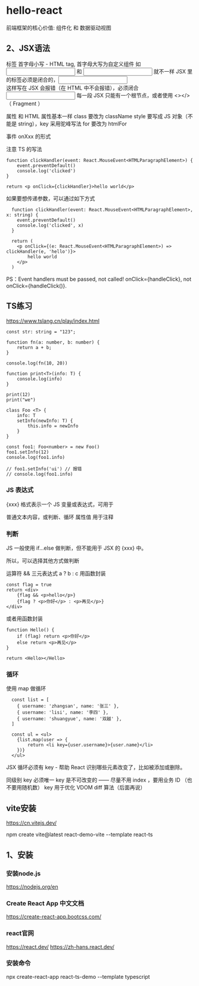 # hello-react
前端框架的核心价值: 组件化 和 数据驱动视图

## 2、JSX语法
标签
首字母小写 - HTML tag, 首字母大写为自定义组件 如 <input/> 和 <Input/> 就不一样
JSX 里的标签必须是闭合的，<input> <br> 这样写在 JSX 会报错（在 HTML 中不会报错），必须闭合 <input/>
每一段 JSX 只能有一个根节点，或者使用 <></> （ Fragment ）

属性
和 HTML 属性基本一样
class 要改为 className
style 要写成 JS 对象（不能是 string），key 采用驼峰写法
for 要改为 htmlFor

事件
onXxx 的形式

注意 TS 的写法
```
function clickHandler(event: React.MouseEvent<HTMLParagraphElement>) {
    event.preventDefault()
    console.log('clicked')
}

return <p onClick={clickHandler}>hello world</p>
```
如果要想传递参数，可以通过如下方式
```
  function clickHandler(event: React.MouseEvent<HTMLParagraphElement>, x: string) {
    event.preventDefault()
    console.log('clicked', x)
  }

  return (
    <p onClick={(e: React.MouseEvent<HTMLParagraphElement>) => clickHandler(e, 'hello')}>
        hello world
    </p>
  )
 ```
PS：Event handlers must be passed, not called! onClick={handleClick}, not onClick={handleClick()}.

## TS练习
https://www.tslang.cn/play/index.html

```
const str: string = "123";

function fn(a: number, b: number) { 
    return a + b;
}

console.log(fn(10, 20))

function print<T>(info: T) { 
    console.log(info)
}

print(12)
print("we")

class Foo <T> { 
    info: T
    setInfo(newInfo: T) { 
        this.info = newInfo
    }
}

const foo1: Foo<number> = new Foo()
foo1.setInfo(12)
console.log(foo1.info)

// foo1.setInfo('ui') // 报错
// console.log(foo1.info)
```

### JS 表达式
{xxx} 格式表示一个 JS 变量或表达式，可用于

普通文本内容，或判断、循环
属性值
用于注释


### 判断
JS 一般使用 if...else 做判断，但不能用于 JSX 的 {xxx} 中。

所以，可以选择其他方式做判断

运算符 &&
三元表达式 a ? b : c
用函数封装
```
const flag = true
return <div>
    {flag && <p>hello</p>}
    {flag ? <p>你好</p> : <p>再见</p>}
</div>
```

或者用函数封装
```
function Hello() {
    if (flag) return <p>你好</p>
    else return <p>再见</p>
}

return <Hello></Hello>
```

### 循环
使用 map 做循环
```
  const list = [
    { username: 'zhangsan', name: '张三' },
    { username: 'lisi', name: '李四' },
    { username: 'shuangyue', name: '双越' },
  ]

  const ul = <ul>
    {list.map(user => {
        return <li key={user.username}>{user.name}</li>
    })}
  </ul>
```
JSX 循环必须有 key - 帮助 React 识别哪些元素改变了，比如被添加或删除。

同级别 key 必须唯一
key 是不可改变的 —— 尽量不用 index ，要用业务 ID （也不要用随机数）
key 用于优化 VDOM diff 算法（后面再说）

## vite安装
https://cn.vitejs.dev/

npm create vite@latest react-demo-vite --template react-ts

## 1、安装
### 安装node.js
https://nodejs.org/en

### Create React App 中文文档
https://create-react-app.bootcss.com/

### react官网
https://react.dev/
https://zh-hans.react.dev/ 

### 安装命令
npx create-react-app react-ts-demo --template typescript
